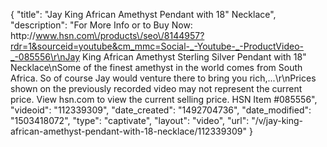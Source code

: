 {
    "title": "Jay King African Amethyst Pendant with 18\" Necklace",
    "description": "For More Info or to Buy Now: http:\/\/www.hsn.com\/products\/seo\/8144957?rdr=1&sourceid=youtube&cm_mmc=Social-_-Youtube-_-ProductVideo-_-085556\r\nJay King African Amethyst Sterling Silver Pendant with 18\" Necklace\nSome of the finest amethyst in the world comes from South Africa. So of course Jay would venture there to bring you rich,...\r\nPrices shown on the previously recorded video may not represent the current price.  View hsn.com to view the current selling price. HSN Item #085556",
    "videoid": "112339309",
    "date_created": "1492704736",
    "date_modified": "1503418072",
    "type": "captivate",
    "layout": "video",
    "url": "\/v\/jay-king-african-amethyst-pendant-with-18-necklace\/112339309"
}